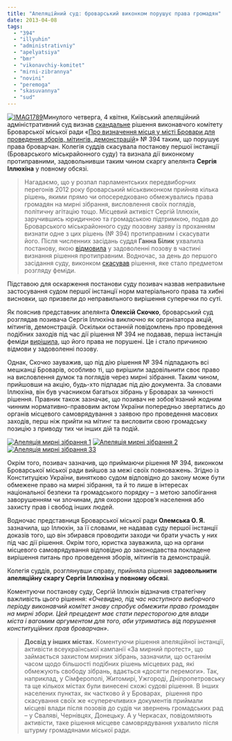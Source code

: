 ```yaml
---
title: "Апеляційний суд: броварський виконком порушує права громадян"
date: 2013-04-08
tags: 
  - "394"
  - "illyuhin"
  - "administrativniy"
  - "apelyatsiya"
  - "bmr"
  - "vikonavchiy-komitet"
  - "mirni-zibrannya"
  - "novini"
  - "peremoga"
  - "skasuvannya"
  - "sud"
---
```


[![IMAG1789](https://mpz.brovary.org/wp-content/uploads/2013/04/IMAG1789.jpg)](https://mpz.brovary.org/wp-content/uploads/2013/04/IMAG1789.jpg)Минулого четверга, 4 квітня, Київський апеляційний адміністративний суд визнав [скандальне](https://mpz.brovary.org/rishennyam-vikonkomu-obmezheno-pravo-brovarchan-na-mirni-zbori/ "Виконком усупереч Конституції визначив «єдине місце» для проведення мирних зібрань у Броварах") рішення виконавчого комітету Броварської міської ради «[Про визначення місця у місті Бровари для проведення зборів, мітингів, демонстрацій](http://docs.pravo-znaty.org.ua/p3930/21.08.2012/394)» № 394 таким, що порушує права броварчан. Колегія суддів скасувала постанову першої інстанції (Броварського міськрайонного суду) та визнала дії виконкому протиправними, задовольнивши таким чином скаргу апелянта **Сергія Іллюхіна** у повному обсязі.

> Нагадаємо, що у розпал парламентських передвиборчих перегонів 2012 року броварський міськвиконком прийняв кілька рішень, якими прямо чи опосередковано обмежувались права громадян на мирні зібрання, висловлення своїх поглядів, політичну агітацію тощо. Місцевий активіст Сергій Іллюхін, заручившись юридичною та громадською підтримкою, подав до Броварського міськрайонного суду позовну заяву із проханням визнати одне з цих рішень (№ 394) протиправним і скасувати його. Після численних засідань суддя **Ганна Білик** ухвалила постанову, якою [відмовила](https://mpz.brovary.org/sud-viznav-zakonnim-obmezhennya-svobodi-mirnih-zibran-u-brovarah/ "Броварський суд потурає обмеженню права на мирні зібрання?") у задоволенні позову в частині визнання рішення протиправним. Водночас, за день до першого засідання суду, виконком [скасував](https://mpz.brovary.org/vikonkom-skasuvav-tri-rishennya-uhvalenih-dlya-borotbi-z-opozitsiyeyu-pid-chas-viboriv/ "Виконком скасував три рішення, ухвалених для боротьби з опозицією під час виборів") рішення, яке стало предметом розгляду феміди.

Підставою для оскарження постанови суду позивач назвав неправильне застосування судом першої інстанції норм матеріального права та хибні висновки, що призвели до неправильного вирішення суперечки по суті.

Як пояснив представник апелянта **Олексій Скочко**, броварський суд розглядав позивача Сергія Іллюхіна виключно як організатора акцій, мітингів, демонстрацій. Оскільки останній повідомлень про проведення подібних заходів під час дії рішення № 394 не подавав, перша інстанція феміди [вирішила](https://mpz.brovary.org/sud-viznav-zakonnim-obmezhennya-svobodi-mirnih-zibran-u-brovarah/), що його права не порушені. Це і стало причиною відмови у задоволенні позову.

Однак, Скочко зауважив, що під дію рішення № 394 підпадають всі мешканці Броварів, особливо ті, що вирішили задовільнити своє право на висловлення думок та поглядів через мирні зібрання. Таким чином, прийшовши на акцію, будь-хто підпадає під дію документа. За словами Іллюхіна, він був учасником багатьох зібрань у Броварах за чинності рішення. Правник також зазначає, що позивач не зобов’язаний жодним чинним нормативно-правовим актом України попередньо звертатись до органів місцевого самоврядування з заявою про проведення масових заходів, перш ніж прийти на мітинг та висловити свою громадську позицію з приводу тих чи інших дій та подій.

[![Апеляція мирні зібрання 1](https://mpz.brovary.org/wp-content/uploads/2013/04/Apelyatsiya-mirni-zibrannya-1.jpg)](https://mpz.brovary.org/wp-content/uploads/2013/04/Apelyatsiya-mirni-zibrannya-1.jpg) [![Апеляція мирні зібрання 2](https://mpz.brovary.org/wp-content/uploads/2013/04/Apelyatsiya-mirni-zibrannya-2.jpg)](https://mpz.brovary.org/wp-content/uploads/2013/04/Apelyatsiya-mirni-zibrannya-2.jpg) [![Апеляція мирні зібрання 33](https://mpz.brovary.org/wp-content/uploads/2013/04/Apelyatsiya-mirni-zibrannya-33.jpg)](https://mpz.brovary.org/wp-content/uploads/2013/04/Apelyatsiya-mirni-zibrannya-33.jpg)

Окрім того, позивач зазначив, що приймаючи рішення № 394, виконком Броварської міської ради вийшов за межі своїх повноважень. Згідно із Конституцією України, винятково судом відповідно до закону може бути обмежене право на мирні зібрання, та й то лише в інтересах національної безпеки та громадського порядку – з метою запобігання заворушенням чи злочинам, для охорони здоров’я населення або захисту прав і свобод інших людей.

Водночас представниця Броварської міської ради **Олемська О. Я.** зазначила, що Іллюхін, за її словами, не надавав суду першої інстанції доказів того, що він збирався проводити заходи чи брати участь у них під час дії рішення. Окрім того, юристка зауважила, що на органи місцевого самоврядування відповідно до законодавства покладене вирішення питань про проведення зборів, мітингів та демонстрацій.

Колегія суддів, розглянувши справу, прийняла рішення **задовольнити апеляційну скаргу Сергія Іллюхіна у повному обсязі**.

Коментуючи постанову суду, Сергій Іллюхін відзначив стратегічну важливість цього рішення: _«Очевидно, під час наступного виборчого періоду виконавчий комітет знову спробує обмежити право громадян на мирні збори. Цей прецедент має стати пересторогою для влади міста і вагомим аргументом для того, аби утриматись від порушення конституційних прав броварчан»_.

> **Досвід у інших містах.** Коментуючи рішення апеляційної інстанції, активісти всеукраїнської кампанії «За мирний протест», що займається захистом мирних зібрань, зазначили, що останнім часом щодо більшості подібних рішень місцевих рад, які обмежують свободу зібрань, вдається «досягти перемоги». Так, наприклад, у Сімферополі, Житомирі, Ужгороді, Дніпропетровську та ще кількох містах були винесені схожі судові рішення. В інших населених пунктах, як частково й у Броварах,  рішення про скасування своїх же «суперечливих» документів приймали місцеві влади після позовів до судів чи звернень громадських рад – у Сваляві, Чернівцях, Донецьку. А у Черкасах, повідомляють активісти, таке рішення місцеве самоврядування ухвалило після штурму громадянами міської ради.
